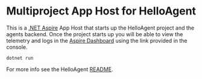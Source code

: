# Multiproject App Host for HelloAgent

This is a [.NET Aspire](https://learn.microsoft.com/en-us/dotnet/aspire/get-started/aspire-overview) App Host that starts up the HelloAgent project and the agents backend. Once the project starts up you will be able to view the telemetry and logs in the [Aspire Dashboard](https://learn.microsoft.com/en-us/dotnet/aspire/get-started/aspire-dashboard) using the link provided in the console.

```shell
dotnet run
```
For more info see the HelloAgent [README](../HelloAgent/README.md).
